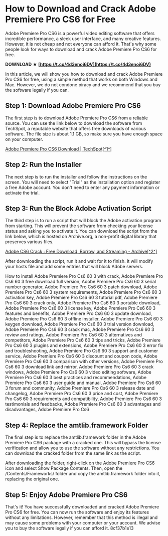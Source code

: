 # How to Download and Crack Adobe Premiere Pro CS6 for Free
 
Adobe Premiere Pro CS6 is a powerful video editing software that offers incredible performance, a sleek user interface, and many creative features. However, it is not cheap and not everyone can afford it. That's why some people look for ways to download and crack Adobe Premiere Pro CS6 for free.
 
**DOWNLOAD ★ [https://t.co/4d3enoi6DV](https://t.co/4d3enoi6DV)**


 
In this article, we will show you how to download and crack Adobe Premiere Pro CS6 for free, using a simple method that works on both Windows and Mac. However, we do not condone piracy and we recommend that you buy the software legally if you can.
 
## Step 1: Download Adobe Premiere Pro CS6
 
The first step is to download Adobe Premiere Pro CS6 from a reliable source. You can use the link below to download the software from TechSpot, a reputable website that offers free downloads of various software. The file size is about 1.1 GB, so make sure you have enough space on your computer.
 
[Adobe Premiere Pro CS6 Download | TechSpot\[^1^\]](https://www.techspot.com/downloads/4954-adobe-premiere-pro.html)
 
## Step 2: Run the Installer
 
The next step is to run the installer and follow the instructions on the screen. You will need to select "Trial" as the installation option and register a free Adobe account. You don't need to enter any payment information or activate the trial.
 
## Step 3: Run the Block Adobe Activation Script
 
The third step is to run a script that will block the Adobe activation program from starting. This will prevent the software from checking your license status and asking you to activate it. You can download the script from the link below, which is hosted on Archive.org, a non-profit digital library that preserves various files.
 
[Adobe CS6 Crack : Free Download, Borrow, and Streaming - Archive\[^2^\]](https://archive.org/details/CS6Whacked)
 
After downloading the script, run it and wait for it to finish. It will modify your hosts file and add some entries that will block Adobe servers.
 
How to install Adobe Premiere Pro Cs6 60 3 with crack,  Adobe Premiere Pro Cs6 60 3 free download full version,  Adobe Premiere Pro Cs6 60 3 serial number generator,  Adobe Premiere Pro Cs6 60 3 patch download,  Adobe Premiere Pro Cs6 60 3 system requirements,  Adobe Premiere Pro Cs6 60 3 activation key,  Adobe Premiere Pro Cs6 60 3 tutorial pdf,  Adobe Premiere Pro Cs6 60 3 crack only,  Adobe Premiere Pro Cs6 60 3 portable download,  Adobe Premiere Pro Cs6 60 3 license key,  Adobe Premiere Pro Cs6 60 3 features and benefits,  Adobe Premiere Pro Cs6 60 3 update download,  Adobe Premiere Pro Cs6 60 3 offline installer,  Adobe Premiere Pro Cs6 60 3 keygen download,  Adobe Premiere Pro Cs6 60 3 trial version download,  Adobe Premiere Pro Cs6 60 3 crack mac,  Adobe Premiere Pro Cs6 60 3 review and ratings,  Adobe Premiere Pro Cs6 60 3 alternatives and competitors,  Adobe Premiere Pro Cs6 60 3 tips and tricks,  Adobe Premiere Pro Cs6 60 3 plugins and extensions,  Adobe Premiere Pro Cs6 60 3 error fix and troubleshooting,  Adobe Premiere Pro Cs6 60 3 support and customer service,  Adobe Premiere Pro Cs6 60 3 discount and coupon code,  Adobe Premiere Pro Cs6 60 3 comparison with other versions,  Adobe Premiere Pro Cs6 60 3 download link and mirror,  Adobe Premiere Pro Cs6 60 3 crack windows,  Adobe Premiere Pro Cs6 60 3 video editing software,  Adobe Premiere Pro Cs6 60 3 best practices and recommendations,  Adobe Premiere Pro Cs6 60 3 user guide and manual,  Adobe Premiere Pro Cs6 60 3 forum and community,  Adobe Premiere Pro Cs6 60 3 release date and changelog,  Adobe Premiere Pro Cs6 60 3 price and cost,  Adobe Premiere Pro Cs6 60 3 requirements and compatibility,  Adobe Premiere Pro Cs6 60 3 testimonials and feedbacks,  Adobe Premiere Pro Cs6 60 3 advantages and disadvantages,  Adobe Premiere Pro Cs6
 
## Step 4: Replace the amtlib.framework Folder
 
The final step is to replace the amtlib.framework folder in the Adobe Premiere Pro CS6 package with a cracked one. This will bypass the license verification and allow you to use the software without any restrictions. You can download the cracked folder from the same link as the script.
 
After downloading the folder, right-click on the Adobe Premiere Pro CS6 icon and select Show Package Contents. Then, open the /Contents/Frameworks/ folder and copy the amtlib.framework folder into it, replacing the original one.
 
## Step 5: Enjoy Adobe Premiere Pro CS6
 
That's it! You have successfully downloaded and cracked Adobe Premiere Pro CS6 for free. You can now run the software and enjoy its features without any limitations. However, remember that this method is illegal and may cause some problems with your computer or your account. We advise you to buy the software legally if you can afford it.
 8cf37b1e13
 
